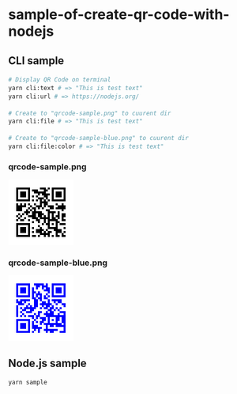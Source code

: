 # **sample-of-create-qr-code-with-nodejs**



## CLI sample

```bash
# Display QR Code on terminal
yarn cli:text # => "This is test text"
yarn cli:url # => https://nodejs.org/

# Create to "qrcode-sample.png" to cuurent dir
yarn cli:file # => "This is test text"

# Create to "qrcode-sample-blue.png" to cuurent dir
yarn cli:file:color # => "This is test text"
```



### qrcode-sample.png

![qrcode-sample](./qrcode-sample.png)



### qrcode-sample-blue.png

![blue color qrcode sample](./qrcode-sample-blue.png)



## Node.js sample

```bash
yarn sample
```

